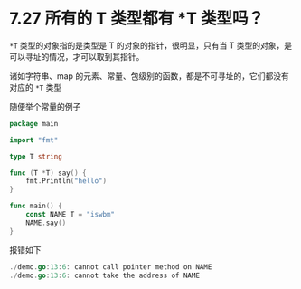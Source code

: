 # 7.27 所有的 T 类型都有 *T 类型吗？

`*T` 类型的对象指的是类型是 T 的对象的指针，很明显，只有当 T 类型的对象，是可以寻址的情况，才可以取到其指针。

诸如字符串、map 的元素、常量、包级别的函数，都是不可寻址的，它们都没有对应的 `*T` 类型

随便举个常量的例子

```go
package main

import "fmt"

type T string

func (T *T) say() {
	fmt.Println("hello")
}

func main() {
	const NAME T = "iswbm"
	NAME.say()
}
```

报错如下

```go
./demo.go:13:6: cannot call pointer method on NAME
./demo.go:13:6: cannot take the address of NAME
```

